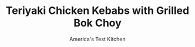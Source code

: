---
layout: ../../layouts/MarkdownPostLayout.astro
title: Teriyaki Chicken Kebabs with Grilled Bok Choy
author: America's Test Kitchen
pubDate: 2023-03-15
description: "We turned to a vegetable thats unusual to grill—bok choy—to complement these sweet-and-savory chicken skewers. "
image_url: https://res.cloudinary.com/hksqkdlah/image/upload/ar_1:1,c_fill,dpr_2.0,f_auto,fl_lossy.progressive.strip_profile,g_faces:auto,q_auto:low,w_344/35245_sfs-teriyakichickenskewersgrilledbokchoy-41
tags: ["Main Courses","Vegetables","Fruit","Chicken","Weeknight","Grilling & Barbecue","Cookbook Collection"]
calories: 1440
protein: 42
carbohydrates: 26
fats: 
fiber: 3
ingredients: ["4 heads, baby bok choy (4 ounces each), halved","1 tablespoon, vegetable oil",", Salt and pepper","1 1/2 pounds, boneless, skinless chicken breasts, trimmed and cut into 1-inch pieces","1/2 , pineapple, peeled, cored, and cut into 1-inch pieces","1/2 , red onion, cut into 1-inch pieces","1/2 cup, teriyaki sauce","2 teaspoons, toasted sesame seeds"]
serves: 4
time: "30 minutes"
instructions: ["Toss bok choy, oil, 1/2 teaspoon salt, and 1/4 teaspoon pepper together in bowl. Cover and microwave until beginning to soften, about 5 minutes.","Thread 1 chicken piece, then 1 pineapple piece, then 1 onion piece onto each of eight 12-inch metal skewers. Repeat pattern 2 more times on each skewer. Season all over with salt and pepper.","Grill bok choy and kebabs over hot fire until bok choy is char-streaked and tender and chicken registers 160 degrees, about 10 minutes, flipping halfway through cooking. Brush 1/4 cup teriyaki sauce onto kebabs and continue to cook until lightly charred, about 2 minutes longer. Transfer kebabs and bok choy to platter, brush chicken with remaining 1/4 cup teriyaki sauce, and sprinkle with sesame seeds. Serve."]
nutrition: ["1090 mg Potassium","475 mg Phosphorus","143 mg Calcium","2 mg Iron","107 mg Magnesium","1468 mg Sodium","1 mg Zinc","9 g Fat","17 mg Niacin (B3)","4 g Monounsaturated","1 g Polyunsaturated","85 mg Vitamin C","124 mg Cholesterol","1 g Saturated","3 g Fiber","132 µg Folate (food)","18 g Sugars","52 µg Vitamin K","368 g Water","26 g Carbs","132 µg Folate equivalent (total)","42 g Protein","1 mg Vitamin E","1 mg Vitamin B6","33 µg Vitamin A","360 kcal Energy","1440 calories"]
notes: "You will need eight 12-inch metal skewers for this recipe. Serve with rice."
---